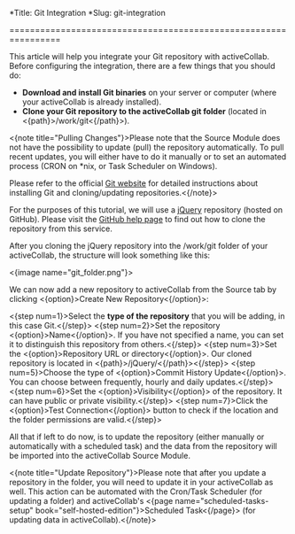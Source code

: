 *Title: Git Integration
*Slug: git-integration

================================================================

This article will help you integrate your Git repository with activeCollab. Before configuring the integration, there are a few things that you should do:

- **Download and install Git binaries** on your server or computer (where your activeCollab is already installed).
- **Clone your Git repository to the activeCollab git folder** (located in <{path}>/work/git<{/path}>).

<{note title="Pulling Changes"}>Please note that the Source Module does not have the possibility to update (pull) the repository automatically. To pull recent updates, you will either have to do it manually or to set an automated process (CRON on *nix, or Task Scheduler on Windows). 

Please refer to the official <a href="http://git-scm.com/">Git website</a> for detailed instructions about installing Git and cloning/updating repositories.<{/note}>

For the purposes of this tutorial, we will use a <a href="https://github.com/jquery/jquery">jQuery</a> repository (hosted on GitHub). Please visit the <a href="https://help.github.com/">GitHub help page</a> to find out how to clone the repository from this service.

After you cloning the jQuery repository into the /work/git folder of your activeCollab, the structure will look something like this:

<{image name="git_folder.png"}>

We can now add a new repository to activeCollab from the Source tab by clicking <{option}>Create New Repository<{/option}>:

<{step num=1}>Select the **type of the repository** that you will be adding, in this case Git.<{/step}>
<{step num=2}>Set the repository <{option}>Name<{/option}>. If you have not specified a name, you can set it to distinguish this repository from others.<{/step}>
<{step num=3}>Set the <{option}>Repository URL or directory<{/option}>. Our cloned repository is located in <{path}>/jQuery/<{/path}><{/step}>
<{step num=5}>Choose the type of <{option}>Commit History Update<{/option}>. You can choose between frequently, hourly and daily updates.<{/step}>
<{step num=6}>Set the <{option}>Visibility<{/option}> of the repository. It can have public or private visibility.<{/step}>
<{step num=7}>Click the <{option}>Test Connection<{/option}> button to check if the location and the folder permissions are valid.<{/step}>

All that if left to do now, is to update the repository (either manually or automatically with a scheduled task) and the data from the repository will be imported into the activeCollab Source Module.

<{note title="Update Repository"}>Please note that after you update a repository in the folder, you will need to update it in your activeCollab as well. This action can be automated with the Cron/Task Scheduler (for updating a folder) and activeCollab's <{page name="scheduled-tasks-setup" book="self-hosted-edition"}>Scheduled Task<{/page}> (for updating data in activeCollab).<{/note}>